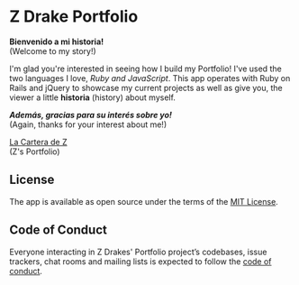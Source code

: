# Z Drake Portfolio
**Bienvenido a mi historia!** <br />
(Welcome to my story!)

I'm glad you're interested in seeing how I build my Portfolio! I've used the two languages I love, *Ruby and JavaScript*. This app operates with Ruby on Rails and jQuery to showcase my current projects as well as give you, the viewer a little **historia** (history) about myself.

**_Además, gracias para su interés sobre yo!_**<br />
(Again, thanks for your interest about me!)<br />

[La Cartera de Z](https://z-drake-portfolio.herokuapp.com)<br />
(Z's Portfolio)

## License

The app is available as open source under the terms of the [MIT License](https://github.com/NickisKnowledge/Z_Drake_Portfolio/blob/master/LICENSE.md).

## Code of Conduct

Everyone interacting in Z Drakes' Portfolio project’s codebases, issue trackers, chat rooms and mailing lists is expected to follow the [code of conduct](https://github.com/NickisKnowledge/Z_Drake_Portfolio/blob/master/CODE_OF_CONDUCT.md).
